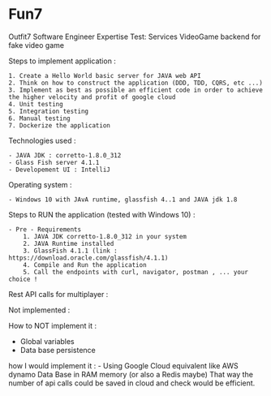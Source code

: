 # Fun7
Outfit7 Software Engineer Expertise Test: Services
VideoGame backend for fake video game

Steps to implement application :

    1. Create a Hello World basic server for JAVA web API
    2. Think on how to construct the application (DDD, TDD, CQRS, etc ...)
    3. Implement as best as possible an efficient code in order to achieve the higher velocity and profit of google cloud
    4. Unit testing
    5. Integration testing
    6. Manual testing
    7. Dockerize the application

Technologies used :

    - JAVA JDK : corretto-1.8.0_312
    - Glass Fish server 4.1.1
    - Developement UI : IntelliJ

Operating system :

    - Windows 10 with JAvA runtime, glassfish 4..1 and JAVA jdk 1.8

Steps to RUN the application (tested with Windows 10) :

    - Pre - Requirements
        1. JAVA JDK corretto-1.8.0_312 in your system
        2. JAVA Runtime installed
        3. GlassFish 4.1.1 (link : https://download.oracle.com/glassfish/4.1.1)
        4. Compile and Run the application
        5. Call the endpoints with curl, navigator, postman , ... your choice !

Rest API calls for multiplayer :

Not implemented :

How to NOT implement it :
 - Global variables
 - Data base persistence

how I would implement it :
    - Using Google Cloud equivalent like AWS dynamo Data Base in RAM memory (or also a Redis maybe)
      That way the number of api calls could be saved in cloud and check would be efficient.
